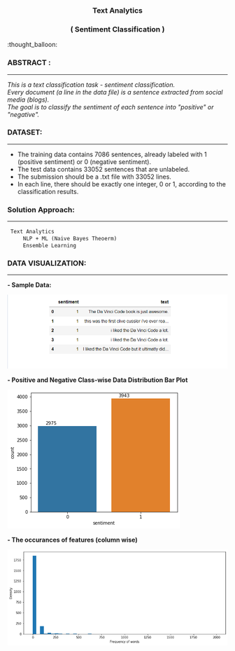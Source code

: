 <h3 align="center">Text Analytics</h3> 
<h3 align="center">( Sentiment Classification  )</h3> 
:thought_balloon:

### ABSTRACT :
----------------
_This is a text classification task - sentiment classification.  
Every document (a line in the data file) is a sentence extracted from social media (blogs).   
The goal is to classify the sentiment of each sentence into "positive" or "negative"._  

### DATASET:
----------------
- The training data contains 7086 sentences, already labeled with 1 (positive sentiment) or 0 (negative sentiment).
- The test data contains 33052 sentences that are unlabeled.
- The submission should be a .txt file with 33052 lines.
- In each line, there should be exactly one integer, 0 or 1, according to the classification results.


### Solution Approach:
----------------
```
 Text Analytics
     NLP + ML (Naive Bayes Theoerm)  
     Ensemble Learning
```

### DATA VISUALIZATION:
----------------

**- Sample Data:**

![attachment:sample%20data.png](https://github.com/RusticHaze634/Text-Analysis/blob/main/Images/sample%20data.png)

**- Positive and Negative Class-wise Data Distribution Bar Plot**

![attachment:01.png](https://github.com/RusticHaze634/Text-Analysis/blob/main/Images/01.png)

**- The occurances of features (column wise)**

![attachment:f%20of%20words.png](https://github.com/RusticHaze634/Text-Analysis/blob/main/Images/f%20of%20words.png)



